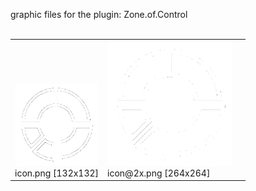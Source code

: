 graphic files for the plugin: Zone.of.Control<br>
<br>
<table>
	<tr valign="bottom">
		<td><a href="https://github.com/LixiChronikouOriou/ES-plugins/blob/main/myplugins/Zone.of.Control/icon.png"><img src="https://raw.githubusercontent.com/LixiChronikouOriou/ES-plugins/refs/heads/main/myplugins/Zone.of.Control/icon.png" width="132" height="132"></a><br>
		icon.png [132x132]</td>
		<td><a href="https://github.com/LixiChronikouOriou/ES-plugins/blob/main/myplugins/Zone.of.Control/icon@2x.png"><img src="https://raw.githubusercontent.com/LixiChronikouOriou/ES-plugins/refs/heads/main/myplugins/Zone.of.Control/icon@2x.png" height="200"></a><br>
		icon@2x.png [264x264]</td>
		<td></td>
	</tr>
</table>
